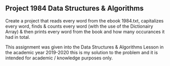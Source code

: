 Project 1984 Data Structures & Algorithms
----


Create a project that reads every word from the ebook 1984.txt, capitalizes every word, finds & counts every word (with the use of the Dictionairy Array) & then prints every word from the book and how many occurances it had in total.


This assignment was given into the Data Structures & Algorithms Lesson in the academic year 2019-2020 this is my solution to the problem and it is intended for academic / knowledge purposes only.
